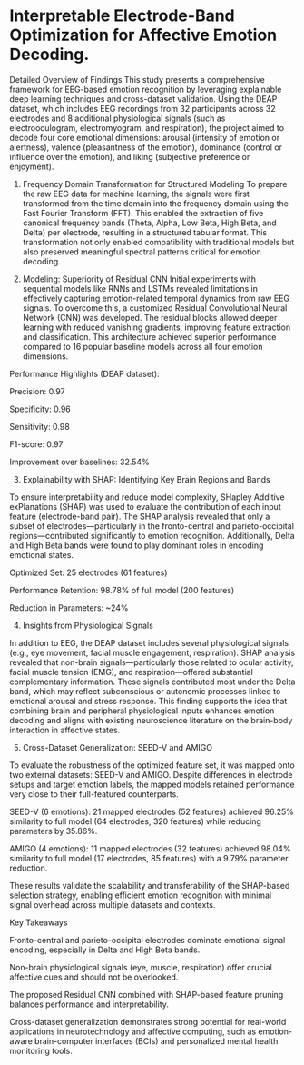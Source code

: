 #  Interpretable Electrode-Band Optimization for Affective Emotion Decoding.

Detailed Overview of Findings
This study presents a comprehensive framework for EEG-based emotion recognition by leveraging explainable deep learning techniques and cross-dataset validation. Using the DEAP dataset, which includes EEG recordings from 32 participants across 32 electrodes and 8 additional physiological signals (such as electrooculogram, electromyogram, and respiration), the project aimed to decode four core emotional dimensions: arousal (intensity of emotion or alertness), valence (pleasantness of the emotion), dominance (control or influence over the emotion), and liking (subjective preference or enjoyment).

1. Frequency Domain Transformation for Structured Modeling
To prepare the raw EEG data for machine learning, the signals were first transformed from the time domain into the frequency domain using the Fast Fourier Transform (FFT). This enabled the extraction of five canonical frequency bands (Theta, Alpha, Low Beta, High Beta, and Delta) per electrode, resulting in a structured tabular format. This transformation not only enabled compatibility with traditional models but also preserved meaningful spectral patterns critical for emotion decoding.

2. Modeling: Superiority of Residual CNN
Initial experiments with sequential models like RNNs and LSTMs revealed limitations in effectively capturing emotion-related temporal dynamics from raw EEG signals. To overcome this, a customized Residual Convolutional Neural Network (CNN) was developed. The residual blocks allowed deeper learning with reduced vanishing gradients, improving feature extraction and classification. This architecture achieved superior performance compared to 16 popular baseline models across all four emotion dimensions.

Performance Highlights (DEAP dataset):

  Precision: 0.97
  
  Specificity: 0.96
  
  Sensitivity: 0.98
  
  F1-score: 0.97

  Improvement over baselines: 32.54%

3. Explainability with SHAP: Identifying Key Brain Regions and Bands

To ensure interpretability and reduce model complexity, SHapley Additive exPlanations (SHAP) was used to evaluate the contribution of each input feature (electrode-band pair). The SHAP analysis revealed that only a subset of electrodes—particularly in the fronto-central and parieto-occipital regions—contributed significantly to emotion recognition. Additionally, Delta and High Beta bands were found to play dominant roles in encoding emotional states.

Optimized Set: 25 electrodes (61 features)

  Performance Retention: 98.78% of full model (200 features)
  
  Reduction in Parameters: ~24%

4. Insights from Physiological Signals

In addition to EEG, the DEAP dataset includes several physiological signals (e.g., eye movement, facial muscle engagement, respiration). SHAP analysis revealed that non-brain signals—particularly those related to ocular activity, facial muscle tension (EMG), and respiration—offered substantial complementary information. These signals contributed most under the Delta band, which may reflect subconscious or autonomic processes linked to emotional arousal and stress response. This finding supports the idea that combining brain and peripheral physiological inputs enhances emotion decoding and aligns with existing neuroscience literature on the brain-body interaction in affective states.

5. Cross-Dataset Generalization: SEED-V and AMIGO

To evaluate the robustness of the optimized feature set, it was mapped onto two external datasets: SEED-V and AMIGO. Despite differences in electrode setups and target emotion labels, the mapped models retained performance very close to their full-featured counterparts.

  SEED-V (6 emotions): 21 mapped electrodes (52 features) achieved 96.25% similarity to full model (64 electrodes, 320 features) while reducing parameters by 35.86%.
  
  AMIGO (4 emotions): 11 mapped electrodes (32 features) achieved 98.04% similarity to full model (17 electrodes, 85 features) with a 9.79% parameter reduction.

These results validate the scalability and transferability of the SHAP-based selection strategy, enabling efficient emotion recognition with minimal signal overhead across multiple datasets and contexts.

Key Takeaways

  Fronto-central and parieto-occipital electrodes dominate emotional signal encoding, especially in Delta and High Beta bands.
  
  Non-brain physiological signals (eye, muscle, respiration) offer crucial affective cues and should not be overlooked.
  
  The proposed Residual CNN combined with SHAP-based feature pruning balances performance and interpretability.
  
  Cross-dataset generalization demonstrates strong potential for real-world applications in neurotechnology and affective computing, such as emotion-aware brain-computer interfaces (BCIs) and personalized mental health monitoring tools. 
